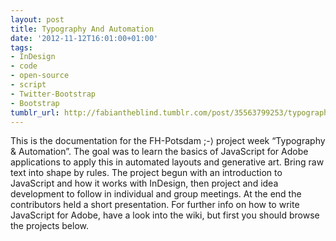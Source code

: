 ```yaml
---
layout: post
title: Typography And Automation
date: '2012-11-12T16:01:00+01:00'
tags:
- InDesign
- code
- open-source
- script
- Twitter-Bootstrap
- Bootstrap
tumblr_url: http://fabiantheblind.tumblr.com/post/35563799253/typography-and-automation
---
```

This is the documentation for the FH-Potsdam ;-⟩ project week “Typography & Automation”. The goal was to learn the basics of JavaScript for Adobe applications to apply this in automated layouts and generative art. Bring raw text into shape by rules. The project begun with an introduction to JavaScript and how it works with InDesign, then project and idea development to follow in individual and group meetings. At the end the contributors held a short presentation. For further info on how to write JavaScript for Adobe, have a look into the wiki, but first you should browse the projects below.
